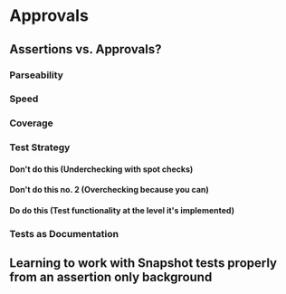 # Approvals
## Assertions vs. Approvals?
### Parseability

### Speed
### Coverage
### Test Strategy
#### Don't do this (Underchecking with spot checks)
#### Don't do this no. 2 (Overchecking because you can)
#### Do do this (Test functionality at the level it's implemented)
### Tests as Documentation

## Learning to work with Snapshot tests properly from an assertion only background
